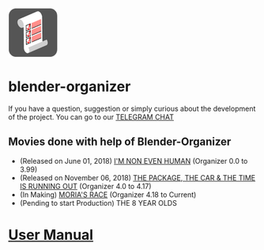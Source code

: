 ![BLENDER-ORGANIZER](py_data/icon.png)

# blender-organizer

If you have a question, suggestion or simply curious about the development of the project. You can go to our [TELEGRAM CHAT](https://t.me/blenderorganizer)

  
  ## Movies done with help of Blender-Organizer
  * (Released on June 01, 2018) [I'M NON EVEN HUMAN](https://www.youtube.com/watch?v=VNH35lKAF-k) (Organizer 0.0 to 3.99)
  * (Released on November 06, 2018) [THE PACKAGE, THE CAR & THE TIME IS RUNNING OUT](https://www.youtube.com/watch?v=GTP9CAiEGFI) (Organizer 4.0 to 4.17)
  * (In Making) [MORIA'S RACE](https://t.me/moriasrace) (Organizer 4.18 to Current)
  * (Pending to start Production) THE 8 YEAR OLDS
  
  
  
# [User Manual](https://github.com/JYamihud/blender-organizer/wiki/Help-For-Users!)
